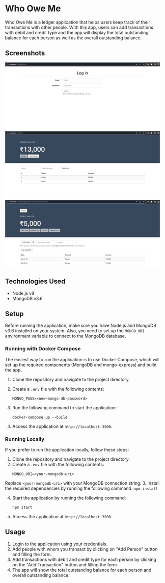 # Who Owe Me

Who Owe Me is a ledger application that helps users keep track of their transactions with other people. With this app, users can add transactions with debit and credit type and the app will display the total outstanding balance for each person as well as the overall outstanding balance.

## Screenshots

![Login screen](./screenshots/login.png)
![Home screen](./screenshots/home.png)
![Logs screen](./screenshots/logs.png)


## Technologies Used

- Node.js v8
- MongoDB v3.6

## Setup

Before running the application, make sure you have Node.js and MongoDB v3.6 installed on your system. Also, you need to set up the `MONGO_URI` environment variable to connect to the MongoDB database.

### Running with Docker Compose

The easiest way to run the application is to use Docker Compose, which will set up the required components (MongoDB and mongo-express) and build the app.

1. Clone the repository and navigate to the project directory.
2. Create a `.env` file with the following contents:

    ```
    MONGO_PASS=<new-mongo-db-password>
    ```

3. Run the following command to start the application:

    ```
    docker-compose up --build
    ```

4. Access the application at `http://localhost:3000`.

### Running Locally

If you prefer to run the application locally, follow these steps:

1. Clone the repository and navigate to the project directory.
2. Create a `.env` file with the following contents:
    ```
    MONGO_URI=<your-mongodb-uri>
    ```

Replace `<your-mongodb-uri>` with your MongoDB connection string.
3. Install the required dependencies by running the following command:
    ```
    npm install
    ```

4. Start the application by running the following command:
    ```
    npm start
    ```

5. Access the application at `http://localhost:3000`.

## Usage

1. Login to the application using your credentials.
2. Add people with whom you transact by clicking on "Add Person" button and filling the form.
3. Add transactions with debit and credit type for each person by clicking on the "Add Transaction" button and filling the form.
4. The app will show the total outstanding balance for each person and overall outstanding balance.
